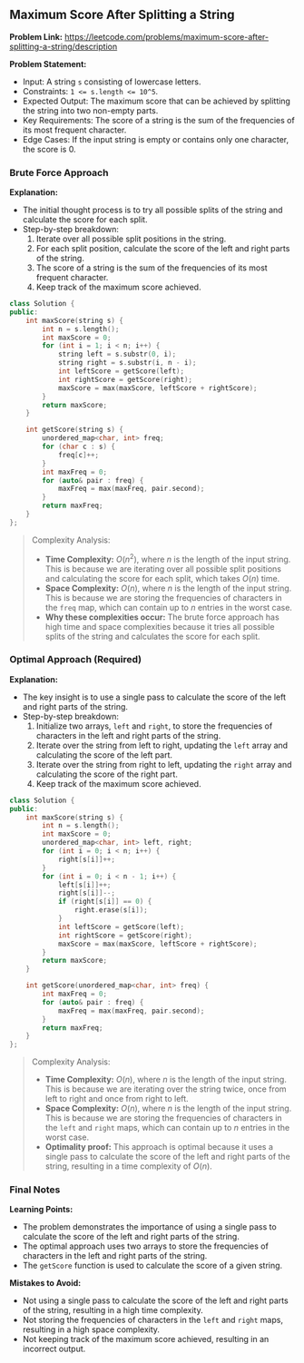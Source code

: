 ## Maximum Score After Splitting a String

**Problem Link:** https://leetcode.com/problems/maximum-score-after-splitting-a-string/description

**Problem Statement:**
- Input: A string `s` consisting of lowercase letters.
- Constraints: `1 <= s.length <= 10^5`.
- Expected Output: The maximum score that can be achieved by splitting the string into two non-empty parts.
- Key Requirements: The score of a string is the sum of the frequencies of its most frequent character.
- Edge Cases: If the input string is empty or contains only one character, the score is 0.

### Brute Force Approach

**Explanation:**
- The initial thought process is to try all possible splits of the string and calculate the score for each split.
- Step-by-step breakdown:
  1. Iterate over all possible split positions in the string.
  2. For each split position, calculate the score of the left and right parts of the string.
  3. The score of a string is the sum of the frequencies of its most frequent character.
  4. Keep track of the maximum score achieved.

```cpp
class Solution {
public:
    int maxScore(string s) {
        int n = s.length();
        int maxScore = 0;
        for (int i = 1; i < n; i++) {
            string left = s.substr(0, i);
            string right = s.substr(i, n - i);
            int leftScore = getScore(left);
            int rightScore = getScore(right);
            maxScore = max(maxScore, leftScore + rightScore);
        }
        return maxScore;
    }

    int getScore(string s) {
        unordered_map<char, int> freq;
        for (char c : s) {
            freq[c]++;
        }
        int maxFreq = 0;
        for (auto& pair : freq) {
            maxFreq = max(maxFreq, pair.second);
        }
        return maxFreq;
    }
};
```

> Complexity Analysis:
> - **Time Complexity:** $O(n^2)$, where $n$ is the length of the input string. This is because we are iterating over all possible split positions and calculating the score for each split, which takes $O(n)$ time.
> - **Space Complexity:** $O(n)$, where $n$ is the length of the input string. This is because we are storing the frequencies of characters in the `freq` map, which can contain up to $n$ entries in the worst case.
> - **Why these complexities occur:** The brute force approach has high time and space complexities because it tries all possible splits of the string and calculates the score for each split.

### Optimal Approach (Required)

**Explanation:**
- The key insight is to use a single pass to calculate the score of the left and right parts of the string.
- Step-by-step breakdown:
  1. Initialize two arrays, `left` and `right`, to store the frequencies of characters in the left and right parts of the string.
  2. Iterate over the string from left to right, updating the `left` array and calculating the score of the left part.
  3. Iterate over the string from right to left, updating the `right` array and calculating the score of the right part.
  4. Keep track of the maximum score achieved.

```cpp
class Solution {
public:
    int maxScore(string s) {
        int n = s.length();
        int maxScore = 0;
        unordered_map<char, int> left, right;
        for (int i = 0; i < n; i++) {
            right[s[i]]++;
        }
        for (int i = 0; i < n - 1; i++) {
            left[s[i]]++;
            right[s[i]]--;
            if (right[s[i]] == 0) {
                right.erase(s[i]);
            }
            int leftScore = getScore(left);
            int rightScore = getScore(right);
            maxScore = max(maxScore, leftScore + rightScore);
        }
        return maxScore;
    }

    int getScore(unordered_map<char, int> freq) {
        int maxFreq = 0;
        for (auto& pair : freq) {
            maxFreq = max(maxFreq, pair.second);
        }
        return maxFreq;
    }
};
```

> Complexity Analysis:
> - **Time Complexity:** $O(n)$, where $n$ is the length of the input string. This is because we are iterating over the string twice, once from left to right and once from right to left.
> - **Space Complexity:** $O(n)$, where $n$ is the length of the input string. This is because we are storing the frequencies of characters in the `left` and `right` maps, which can contain up to $n$ entries in the worst case.
> - **Optimality proof:** This approach is optimal because it uses a single pass to calculate the score of the left and right parts of the string, resulting in a time complexity of $O(n)$.

### Final Notes

**Learning Points:**
- The problem demonstrates the importance of using a single pass to calculate the score of the left and right parts of the string.
- The optimal approach uses two arrays to store the frequencies of characters in the left and right parts of the string.
- The `getScore` function is used to calculate the score of a given string.

**Mistakes to Avoid:**
- Not using a single pass to calculate the score of the left and right parts of the string, resulting in a high time complexity.
- Not storing the frequencies of characters in the `left` and `right` maps, resulting in a high space complexity.
- Not keeping track of the maximum score achieved, resulting in an incorrect output.